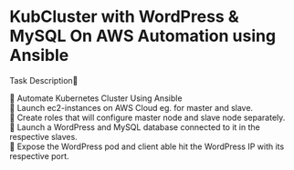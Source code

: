 # KubCluster with WordPress & MySQL On AWS Automation using Ansible

Task Description📄

📌 Automate Kubernetes Cluster Using Ansible<br>
🔅 Launch ec2-instances on AWS Cloud eg. for master and slave.<br>
🔅 Create roles that will configure master node and slave node separately.<br>
🔅 Launch a WordPress and MySQL database connected to it in the respective slaves.<br>
🔅 Expose the WordPress pod and client able hit the WordPress IP with its respective port.<br>

